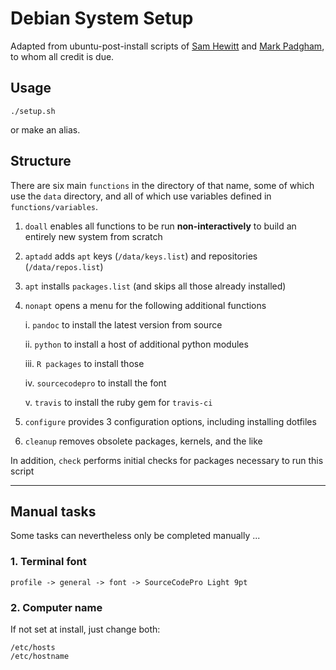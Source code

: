 Debian System Setup
===========================

Adapted from ubuntu-post-install scripts of [Sam
Hewitt](https://github.com/snwh/ubuntu-post-install) and [Mark
Padgham](https://github.com/mpadge/ubuntu-setup), to whom all credit is due.

## Usage

```
./setup.sh
```
or make an alias.

## Structure

There are six main `functions` in the directory of that name, some of which use
the `data` directory, and all of which use variables defined in
`functions/variables`.

1. `doall` enables all functions to be run **non-interactively** to build an
   entirely new system from scratch

2. `aptadd` adds `apt` keys (`/data/keys.list`) and repositories
   (`/data/repos.list`)

3. `apt` installs `packages.list` (and skips all those already installed)

4. `nonapt` opens a menu for the following additional functions

    i.  `pandoc` to install the latest version from source

    ii. `python` to install a host of additional python modules

    iii. `R packages` to install those

    iv.  `sourcecodepro` to install the font

    v. `travis` to install the ruby gem for `travis-ci`

5. `configure` provides 3 configuration options, including installing dotfiles

6. `cleanup` removes obsolete packages, kernels, and the like


In addition, `check` performs initial checks for packages necessary to run this
script

------

## Manual tasks

Some tasks can nevertheless only be completed manually ... 

### 1. Terminal font

```
profile -> general -> font -> SourceCodePro Light 9pt
```

### 2. Computer name

If not set at install, just change both:
```
/etc/hosts
/etc/hostname
```
